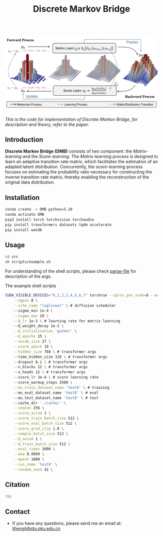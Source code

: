 <h1 align="center">Discrete Markov Bridge</h1>
<div align="center">
 <a href=""><img src="https://img.shields.io/badge/Arxiv-DMB-b31b1b.svg?logo=arXiv" alt=""></a>
  <a href=""><img src="https://huggingface.co/datasets/huggingface/badges/raw/main/model-on-hf-sm-dark.svg" alt=""></a>

</div>

# ![DMB](./img/CTMB.jpg)

*This is the code for implementation of Discrete Markov Bridge, for description and theory, refer to the paper.*




## Introduction


**Discrete Markov Bridge (DMB)** consists of two component: the *Matrix-learning*
and the *Score-learning*. The *Matrix-learning* process is designed to learn an adaptive transition
rate matrix, which facilitates the estimation of an adapted latent distribution. Concurrently, the
*score-learning* process focuses on estimating the probability ratio necessary for constructing the
inverse transition rate matrix, thereby enabling the reconstruction of the original data distribution.

## Installation
```bash
conda create -n DMB python=3.10
conda activate DMB
pip3 install torch torchvision torchaudio
pip install transformers datasets tqdm accelerate
pip install wandb
```

## Usage

```bash
cd src
sh scripts/example.sh
```
For understanding of the shell scripts, please check [parse-file](./src/parser.py) for description of the args.

The example shell scripts
```bash
CUDA_VISIBLE_DEVICES="0,1,2,3,4,5,6,7" torchrun --nproc_per_node=8 --master_port=29501 main_ddp.py \
    --ngpus 8 \
    --sche_name "loglinear" \ # diffusion scheduler
    --sigma_min 1e-4 \
    --sigma_max 20 \
    --Q_lr 1e-3 \ # learning rate for matrix learning
    --Q_weight_decay 1e-2 \
    --Q_initialization 'gather' \
    --Q_epochs 15 \
    --vocab_size 27 \
    --score_epoch 10 \
    --hidden_size 768 \ # transformer args
    --time_hidden_size 128 \ # transformer args
    --dropout 0.1 \ # transformer args
    --n_blocks 12 \ # transformer args
    --n_heads 12 \ # transformer args
    --score_lr 3e-4 \ # score learning rate
    --score_warmup_steps 2500 \
    --mu_train_dataset_name 'text8' \ # training
    --mu_eval_dataset_name 'text8' \ # eval
    --mu_test_dataset_name 'text8' \ # test
    --cache_dir './cache/' \
    --seqlen 256 \
    --score_accum 1 \
    --score_train_batch_size 512 \
    --score_eval_batch_size 512 \
    --score_grad_clip 1.0 \
    --sample_batch_size 512 \
    --Q_accum 1 \
    --Q_train_batch_size 512 \
    --eval_times 1000 \
    --ema 0.9999 \
    --epoch 1000 \
    --run_name 'text8' \
    --random_seed 42 \

```

## Citation
```bibtex
TBA
```

## Contact
* If you have any questions, please send me an email at: lihengli@stu.pku.edu.cn

